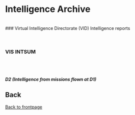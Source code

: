 # Intelligence Archive 
<br>
### Virtual Intelligence Directorate (VID) Intelligence reports


<br>
<br>
<br>

### VIS INTSUM


<br>
<br>

##### D2 (Intelligence from missions flown at D1)


## Back
[Back to frontpage](https://132nd-vwing.github.io/OPAR-Brief/)